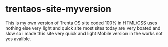 # trentaos-site-myversion
This is my own version of Trenta OS site coded 100% in HTML/CSS uses nothing else very light and quick site most sites today are very boated and slow so i made this site very quick and light Mobile version in the works not yes avalible.
